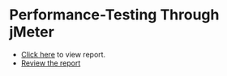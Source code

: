 # Performance-Testing Through jMeter
  - [Click here](https://mehedihassanfaysal.github.io/Performance-Testing/) to view report.
  - [Review the report](https://drive.google.com/file/d/1G6noBP6Y47oinkpMAc1_NnJSSoZJYuCV/view?usp=share_link)
